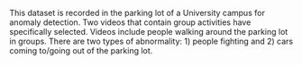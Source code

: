 This dataset is recorded in the parking lot of a University campus for anomaly detection. Two videos that contain group activities have specifically selected. Videos include people walking around the parking lot in groups. There are two types of abnormality: 1) people fighting and 2) cars coming to/going out of the parking lot. 